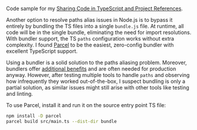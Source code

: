 Code sample for my [Sharing Code in TypeScript and Project References](https://theartofdev.com/2024/11/07/sharing-code-in-typescript-and-project-references/).

Another option to resolve paths alias issues in Node.js is to bypass it entirely by bundling the TS files into a single `bundle.js` file. At runtime, all code will be in the single bundle, eliminating the need for import resolutions. With bundler support, the TS `paths` configuration works without extra complexity. I found [Parcel](https://parceljs.org/) to be the easiest, zero-config bundler with excellent TypeScript support.

Using a bundler is a solid solution to the paths aliasing problem. Moreover, bundlers offer [additional benefits](https://parceljs.org/features/production/) and are often needed for production anyway. However, after testing multiple tools to handle `paths` and observing how infrequently they worked out-of-the-box, I suspect bundling is only a partial solution, as similar issues might still arise with other tools like testing and linting.

To use Parcel, install it and run it on the source entry point TS file:

```bash
npm install -D parcel
parcel build src/main.ts --dist-dir bundle
```
